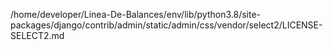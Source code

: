 /home/developer/Linea-De-Balances/env/lib/python3.8/site-packages/django/contrib/admin/static/admin/css/vendor/select2/LICENSE-SELECT2.md